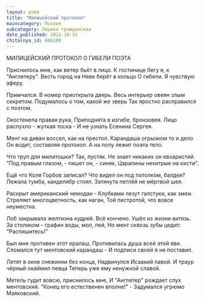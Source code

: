 ```yaml
---
layout: poem
title: "Милицейский протокол"
maincategory: Поэзия
subcategory: Лирика гражданская
date_published: 2012-10-31
chitalnya_id: 666189
---
```




МИЛИЦЕЙСКИЙ ПРОТОКОЛ 
О ГИБЕЛИ ПОЭТА

Приснилось мне, как ветер бьёт в лицо.
К гостинице бегу я, к "Англетеру".
Весть город на Неве берёт в кольцо 
О гибели. Я чувствую аферу.

Примчался. В номер приоткрыта дверь.
Весь интерьер овеян злым секретом.
Подумалось о том, какой же зверь
Так яростно расправился с поэтом.

Окостенела правая рука,
Приподнята в изгибе, бронзовея. 
Лицо распухло - жуткая тоска -
И не узнать Есенина Сергея.

Мент на диван воссел, как на престол.
Карандаша огрызком то и дело
Он водит, составляя протокол.
А на полу лежит поэта тело.

Что труп для милитошки? Так, пустяк.
Не знает никаких он евхаристий.
"Под правым глазом, - пишет он, - синяк,
Царапины нехитрые на кисти".

Ещё что Коля Горбов записал?
Что видел он под потолком, балдея?
Лежала тумба, канделябр стоял.
Затянута петлёй не мёртвой шея.

Раскрыт американский чемодан -
Клубками лезут галстуки, как змеи.
Стреляет многоцветность, как наган,
Той пестротой, что вовсе неуместна.

Лоб закрывала желтизна кудрей.
Всё кончено. Ушёл из жизни витязь.  
За столиком - графин воды, мол, пей,
Но мент сквозь зубы цедит: "Распишитесь!"

Был мне противен этот ералаш,
Противилась душа всей этой яви.
Сломался тут ментовский карандаш -
И подписи своей я не поставил.

Летят в окне снежинки без конца,
Надвинулся Исаакий лавой. 
И траур чёрный окаймил певца
Теперь уже ему ненужной славой.

Метель гудит вовсю, приснилось мне,
И "Англетер" рождает слух ментовский.
"Конец его естественен вполне!" -
Задумался угрюмо Маяковский.







